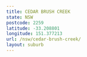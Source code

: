 ```yaml
---
title: CEDAR BRUSH CREEK
state: NSW
postcode: 2259
latitude: -33.208801
longitude: 151.377213
url: /nsw/cedar-brush-creek/
layout: suburb
---
```

